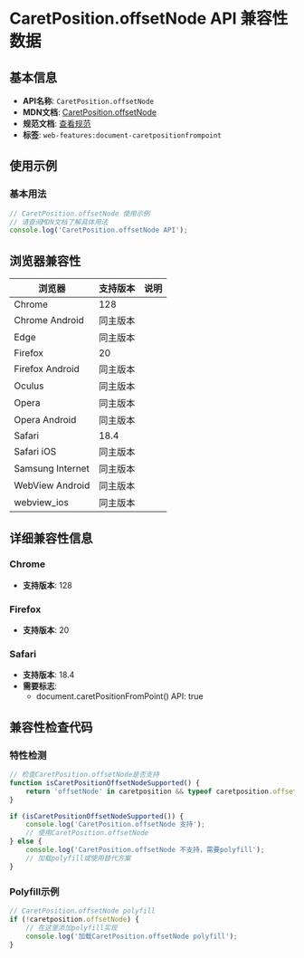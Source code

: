 # CaretPosition.offsetNode API 兼容性数据

## 基本信息

- **API名称**: `CaretPosition.offsetNode`
- **MDN文档**: [CaretPosition.offsetNode](https://developer.mozilla.org/docs/Web/API/CaretPosition/offsetNode)
- **规范文档**: [查看规范](https://drafts.csswg.org/cssom-view/#dom-caretposition-offsetnode)
- **标签**: `web-features:document-caretpositionfrompoint`

## 使用示例

### 基本用法

```javascript
// CaretPosition.offsetNode 使用示例
// 请查阅MDN文档了解具体用法
console.log('CaretPosition.offsetNode API');
```

## 浏览器兼容性

| 浏览器 | 支持版本 | 说明 |
|--------|----------|------|
| Chrome | 128 |  |
| Chrome Android | 同主版本 |  |
| Edge | 同主版本 |  |
| Firefox | 20 |  |
| Firefox Android | 同主版本 |  |
| Oculus | 同主版本 |  |
| Opera | 同主版本 |  |
| Opera Android | 同主版本 |  |
| Safari | 18.4 |  |
| Safari iOS | 同主版本 |  |
| Samsung Internet | 同主版本 |  |
| WebView Android | 同主版本 |  |
| webview_ios | 同主版本 |  |

## 详细兼容性信息

### Chrome

- **支持版本**: 128

### Firefox

- **支持版本**: 20

### Safari

- **支持版本**: 18.4
- **需要标志**: 
  - document.caretPositionFromPoint() API: true

## 兼容性检查代码

### 特性检测

```javascript
// 检查CaretPosition.offsetNode是否支持
function isCaretPositionOffsetNodeSupported() {
    return 'offsetNode' in caretposition && typeof caretposition.offsetNode === 'function';
}

if (isCaretPositionOffsetNodeSupported()) {
    console.log('CaretPosition.offsetNode 支持');
    // 使用CaretPosition.offsetNode
} else {
    console.log('CaretPosition.offsetNode 不支持，需要polyfill');
    // 加载polyfill或使用替代方案
}
```

### Polyfill示例

```javascript
// CaretPosition.offsetNode polyfill
if (!caretposition.offsetNode) {
    // 在这里添加polyfill实现
    console.log('加载CaretPosition.offsetNode polyfill');
}
```

